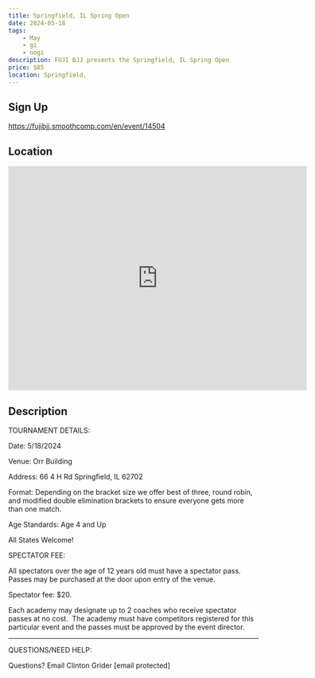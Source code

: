 ```yaml
---
title: Springfield, IL Spring Open
date: 2024-05-18
tags:
    - May
    - gi 
    - nogi 
description: FUJI BJJ presents the Springfield, IL Spring Open
price: $85
location: Springfield,
---
```

## Sign Up
https://fujibjj.smoothcomp.com/en/event/14504

## Location
<iframe src="https://www.google.com/maps/embed?pb=!1m18!1m12!1m3!1d12345.6789!2d-89.6482568!3d39.8363201!2m3!1f0!2f0!3f0!3m2!1i1024!2i768!4f13.1!3m3!1m2!1s0x0%3A0x0!2z39.8363201!5e0!3m2!1sen!2sus!4v1234567890" width="600" height="450" style="border:0;" allowfullscreen="" loading="lazy"></iframe>

## Description
TOURNAMENT DETAILS: 


Date: 5/18/2024


Venue: Orr Building


Address: 66 4 H Rd Springfield, IL 62702


Format: Depending on the bracket size we offer best of three, round robin, and modified double elimination brackets to ensure everyone gets more than one match.


Age Standards: Age 4 and Up


All States Welcome!


SPECTATOR FEE:


All spectators over the age of 12 years old must have a spectator pass.  Passes may be purchased at the door upon entry of the venue.



Spectator fee: $20.



Each academy may designate up to 2 coaches who receive spectator passes at no cost.  The academy must have competitors registered for this particular event and the passes must be approved by the event director.


_______________________________________________________________________________


QUESTIONS/NEED HELP:


Questions? Email Clinton Grider [email protected]